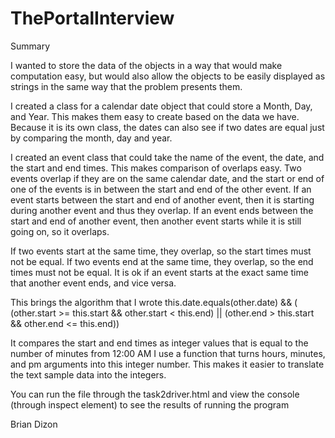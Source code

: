 # ThePortalInterview

Summary

I wanted to store the data of the objects in a way that would make computation easy, but would also allow the objects to be easily displayed as strings in the same way that the problem presents them.

I created a class for a calendar date object that could store a Month, Day, and Year. This makes them easy to create based on the data we have. Because it is its own class, the dates can also see if two dates are equal just by comparing the month, day and year.

I created an event class that could take the name of the event, the date, and the start and end times.
This makes comparison of overlaps easy. Two events overlap if they are on the same calendar date, and the start or end of one of the events is in between the start and end of the other event.
If an event starts between the start and end of another event, then it is starting during another event and thus they overlap. 
If an event ends between the start and end of another event, then another event starts while it is still going on, so it overlaps.

If two events start at the same time, they overlap, so the start times must not be equal.
If two events end at the same time, they overlap, so the end times must not be equal.
It is ok if an event starts at the exact same time that another event ends, and vice versa.

This brings the algorithm that I wrote
this.date.equals(other.date) && ( (other.start >= this.start && other.start < this.end) || (other.end > this.start && other.end <= this.end))

It compares the start and end times as integer values that is equal to the number of minutes from 12:00 AM 
I use a function that turns hours, minutes, and pm arguments into this integer number. This makes it easier to translate the text sample data into the integers.

You can run the file through the task2driver.html 
and view the console (through inspect element)
to see the results of running the program


Brian Dizon